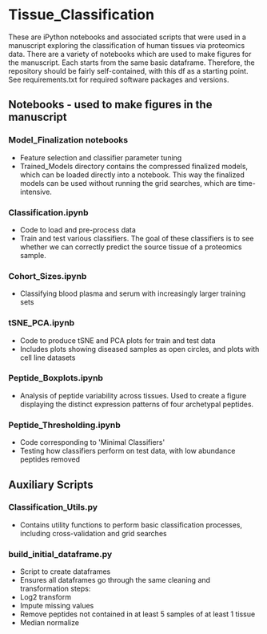 # Tissue_Classification

These are iPython notebooks and associated scripts that were used in a manuscript exploring the classification of human tissues via proteomics data. There are a variety of notebooks which are used to make figures for the manuscript. Each starts from the same basic dataframe. Therefore, the repository should be fairly self-contained, with this df as a starting point. See requirements.txt for required software packages and versions.


## Notebooks - used to make figures in the manuscript

### Model_Finalization notebooks
* Feature selection and classifier parameter tuning
* Trained_Models directory contains the compressed finalized models, which can be loaded directly into a notebook. This way the finalized models can be used without running the grid searches, which are time-intensive.

### Classification.ipynb
* Code to load and pre-process data
* Train and test various classifiers. The goal of these classifiers is to see whether we can correctly predict the source tissue of a proteomics sample.

### Cohort_Sizes.ipynb
* Classifying blood plasma and serum with increasingly larger training sets

### tSNE_PCA.ipynb
* Code to produce tSNE and PCA plots for train and test data
* Includes plots showing diseased samples as open circles, and plots with cell line datasets

### Peptide_Boxplots.ipynb
* Analysis of peptide variability across tissues. Used to create a figure displaying the distinct expression patterns of four archetypal peptides.

### Peptide_Thresholding.ipynb
* Code corresponding to 'Minimal Classifiers'
* Testing how classifiers perform on test data, with low abundance peptides removed


## Auxiliary Scripts
### Classification_Utils.py
* Contains utility functions to perform basic classification processes, including cross-validation and grid searches

### build_initial_dataframe.py
* Script to create dataframes
* Ensures all dataframes go through the same cleaning and transformation steps:
 * Log2 transform
 * Impute missing values
 * Remove peptides not contained in at least 5 samples of at least 1 tissue
 * Median normalize
